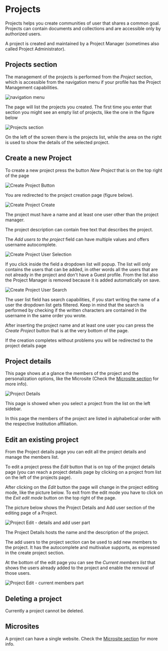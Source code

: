 # Projects

Projects helps you create communities of user that shares a common goal. Projects can contain documents and collections and are accessible only by authorized users.

A project is created and maintained by a Project Manager (sometimes also called Project Administrator).


## Projects section

The management of the projects is performed from the _Project_ section, which is accessible from the navigation menu if your profile has the Project Management capabilities.

![navigation menu](./img/dms-projects-section.JPG)

The page will list the projects you created. The first time you enter that section you might see an empty list of projects, like the one in the figure below

![Projects section](./img/dms-projects-empty.JPG)

On the left of the screen there is the projects list, while the area on the right is used to show the details of the selected project.

## Create a new Project

To create a new project press the button _New Project_ that is on the top right of the page

![Create Project Button](./img/dms-projects-new-btn.JPG)

You are redirected to the project creation page (figure below).

![Create Project Create](./img/dms-projects-create.JPG)

The project must have a name and at least one user other than the project manager.

The project description can contain free text that describes the project.

The _Add users to the project_ field can have multiple values and offers username autocomplete.

![Create Project User Selection](./img/dms-projects-user-dropdown.JPG)

If you click inside the field a dropdown list will popup. The list will only contains the users that can be added, in other words all the users that are not already in the project and don't have a Guest profile. From the list also the Project Manager is removed because it is added automatically on save.

![Create Project User Search](./img/dms-projects-user-dropdown-search.JPG)

The user list field has search capabilities, if you start writing the name of a user the dropdown list gets filtered. Keep in mind that the search is performed by checking if the written characters are contained in the username in the same order you wrote.

After inserting the project name and at least one user you can press the _Create Project_ button that is at the very bottom of the page.

If the creation completes without problems you will be redirected to the project details page 

## Project details

This page shows at a glance the members of the project and the personalization options, like the Microsite (Check the [Microsite section](../microsite/index.md) for more info).

![Project Details](./img/dms-project-show.JPG)

This page is showed when you select a project from the list on the left sidebar.

In this page the members of the project are listed in alphabetical order with the respective Institution affiliation.


## Edit an existing project

From the Project details page you can edit all the project details and manage the members list.

To edit a project press the _Edit_ button that is on top of the project details page (you can reach a project details page by clicking on a project from list on the left of the projects page).

After clicking on the _Edit_ button the page will change in the project editing mode, like the picture below. To exit from the edit mode you have to click on the _Exit edit mode_ button on the top right of the page.

The picture below shows the Project Details and Add user section of the editing page of a Project.

![Project Edit - details and add user part](./img/dms-projects-edit-1.JPG)

The Project Details hosts the name and the description of the project.

The add users to the project section can be used to add new members to the project. It has the autocomplete and multivalue supports, as expressed in the create project section.

At the bottom of the edit page you can see the _Current members list_ that shows the users already added to the project and enable the removal of those users.

![Project Edit - current members part](./img/dms-projects-edit-2.JPG)

## Deleting a project

Currently a project cannot be deleted.

## Microsites

A project can have a single website. Check the [Microsite section](../microsite/index.md) for more info.
